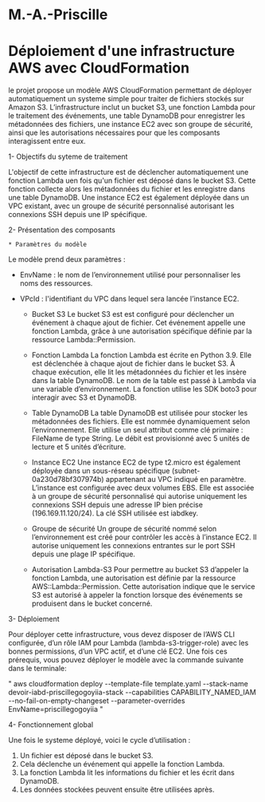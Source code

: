 # M.-A.-Priscille
# Déploiement d'une infrastructure AWS avec CloudFormation

le projet propose un modèle AWS CloudFormation permettant de déployer automatiquement un systeme simple pour traiter de fichiers stockés sur Amazon S3. L’infrastructure inclut un bucket S3, une fonction Lambda pour le traitement des événements, une table DynamoDB pour enregistrer les métadonnées des fichiers, une instance EC2 avec son groupe de sécurité, ainsi que les autorisations nécessaires pour que les composants interagissent entre eux.

1- Objectifs du syteme de traitement 

L'objectif de cette infrastructure est de déclencher automatiquement une fonction Lambda uen fois qu'un fichier est déposé dans le bucket S3. Cette fonction collecte alors les métadonnées du fichier et les enregistre dans une table DynamoDB. Une instance EC2 est également déployée dans un VPC existant, avec un groupe de sécurité personnalisé autorisant les connexions SSH depuis une IP spécifique.

2- Présentation des composants

    * Paramètres du modèle
Le modèle prend deux paramètres :
- EnvName : le nom de l’environnement utilisé pour personnaliser les noms des ressources.
- VPcId : l'identifiant du VPC dans lequel sera lancée l’instance EC2.

    * Bucket S3
Le bucket S3 est est configuré pour déclencher un événement à chaque ajout de fichier. Cet événement appelle une fonction Lambda, grâce à une autorisation spécifique définie par la ressource Lambda::Permission.

    * Fonction Lambda
La fonction Lambda est écrite en Python 3.9. Elle est déclenchée à chaque ajout de fichier dans le bucket S3. À chaque exécution, elle lit les métadonnées du fichier et les insère dans la table DynamoDB. Le nom de la table est passé à Lambda via une variable d’environnement. La fonction utilise les SDK boto3 pour interagir avec S3 et DynamoDB.

    * Table DynamoDB
La table DynamoDB est utilisée pour stocker les métadonnées des fichiers. Elle est nommée dynamiquement selon l’environnement. Elle utilise un seul attribut comme clé primaire : FileName de type String. Le débit est provisionné avec 5 unités de lecture et 5 unités d’écriture.

    * Instance EC2
Une instance EC2 de type t2.micro est également déployée dans un sous-réseau spécifique (subnet-0a230d78bf307974b) appartenant au VPC indiqué en paramètre. L’instance est configurée avec deux volumes EBS. Elle est associée à un groupe de sécurité personnalisé qui autorise uniquement les connexions SSH depuis une adresse IP bien précise (196.169.11.120/24). La clé SSH utilisée est iabdkey.

    * Groupe de sécurité
Un groupe de sécurité nommé selon l’environnement est créé pour contrôler les accès à l’instance EC2. Il autorise uniquement les connexions entrantes sur le port SSH depuis une plage IP spécifique.

    * Autorisation Lambda-S3
Pour permettre au bucket S3 d’appeler la fonction Lambda, une autorisation est définie par la ressource AWS::Lambda::Permission. Cette autorisation indique que le service S3 est autorisé à appeler la fonction lorsque des événements se produisent dans le bucket concerné.


3- Déploiement

Pour déployer cette infrastructure, vous devez disposer de l’AWS CLI configurée, d’un rôle IAM pour Lambda (lambda-s3-trigger-role) avec les bonnes permissions, d’un VPC actif, et d’une clé EC2. Une fois ces prérequis, vous pouvez déployer le modèle avec la commande suivante dans le terminale:

" aws cloudformation deploy --template-file template.yaml --stack-name devoir-iabd-priscillegogoyiia-stack --capabilities CAPABILITY_NAMED_IAM --no-fail-on-empty-changeset --parameter-overrides EnvName=priscillegogoyiia "


4- Fonctionnement global

Une fois le systeme déployé, voici le cycle d’utilisation :
1. Un fichier est déposé dans le bucket S3.
2. Cela déclenche un événement qui appelle la fonction Lambda.
3. La fonction Lambda lit les informations du fichier et les écrit dans DynamoDB.
4. Les données stockées peuvent ensuite être utilisées après.
